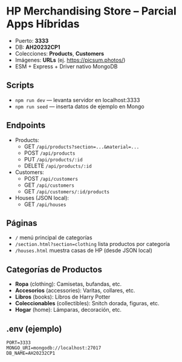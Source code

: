 # HP Merchandising Store – Parcial Apps Híbridas

- Puerto: **3333**
- DB: **AH20232CP1**
- Colecciones: **Products**, **Customers**
- Imágenes: **URLs** (ej. https://picsum.photos/)
- ESM + Express + Driver nativo MongoDB

## Scripts
- `npm run dev` — levanta servidor en localhost:3333
- `npm run seed` — inserta datos de ejemplo en Mongo

## Endpoints
- Products:
  - GET `/api/products?section=...&material=...`
  - POST `/api/products`
  - PUT `/api/products/:id`
  - DELETE `/api/products/:id`
- Customers:
  - POST `/api/customers`
  - GET `/api/customers`
  - GET `/api/customers/:id/products`
- Houses (JSON local):
  - GET `/api/houses`

## Páginas
- `/` menú principal de categorías
- `/section.html?section=clothing` lista productos por categoría
- `/houses.html` muestra casas de HP (desde JSON local)

## Categorías de Productos
- **Ropa** (clothing): Camisetas, bufandas, etc.
- **Accesorios** (accessories): Varitas, collares, etc.
- **Libros** (books): Libros de Harry Potter
- **Coleccionables** (collectibles): Snitch dorada, figuras, etc.
- **Hogar** (home): Lámparas, decoración, etc.

## .env (ejemplo)

```
PORT=3333
MONGO_URI=mongodb://localhost:27017
DB_NAME=AH20232CP1
```